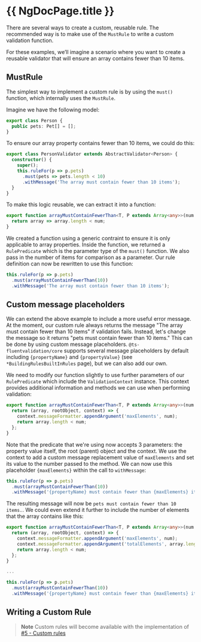 # {{ NgDocPage.title }}

There are several ways to create a custom, reusable rule. The recommended way is to make use of the `MustRule` to write a custom validation function.

For these examples, we’ll imagine a scenario where you want to create a reusable validator that will ensure an array contains fewer than 10 items.

## MustRule

The simplest way to implement a custom rule is by using the `must()` function, which internally uses the `MustRule`.

Imagine we have the following model:

```typescript
export class Person {
  public pets: Pet[] = [];
}
```

To ensure our array property contains fewer than 10 items, we could do this:

```typescript
export class PersonValidator extends AbstractValidator<Person> {
  constructor() {
    super();
    this.ruleFor(p => p.pets)
      .must(pets => pets.length < 10)
      .withMessage('The array must contain fewer than 10 items');
  }
}
```

To make this logic reusable, we can extract it into a function:

```typescript
export function arrayMustContainFewerThan<T, P extends Array<any>>(num: number): RulePredicate<T, P> {
  return array => array.length < num;
}
```

We created a function using a generic contraint to ensure it is only applicable to array properties. Inside the function, we returned a `RulePredicate` which is the parameter type of the `must()` function. We also pass in the number of items for comparison as a parameter. Our rule definition can now be rewritten to use this function:

```typescript
this.ruleFor(p => p.pets)
  .must(arrayMustContainFewerThan(10))
  .withMessage('The array must contain fewer than 10 items');
```

## Custom message placeholders

We can extend the above example to include a more useful error message. At the moment, our custom rule always returns the message "The array must contain fewer than 10 items" if validation fails. Instead, let's change the message so it returns "pets must contain fewer than 10 items." This can be done by using custom message placeholders. `@ts-fluentvalidation/core` supports several message placeholders by default including `{propertyName}` and `{propertyValue}` (see `*BuildingRulesBuiltInRules` page), but we can also add our own.

We need to modify our function slightly to use further parameters of our `RulePredicate` which include the `ValidationContext` instance. This context provides additional information and methods we can use when performing validation:

```typescript
export function arrayMustContainFewerThan<T, P extends Array<any>>(num: number): RulePredicate<T, P> {
  return (array, rootObject, context) => {
    context.messageFormatter.appendArgument('maxElements', num);
    return array.length < num;
  };
}
```

Note that the predicate that we're using now accepts 3 parameters: the property value itself, the root (parent) object and the context. We use the context to add a custom message replacement value of `maxElements` and set its value to the number passed to the method. We can now use this placeholder `{maxElements}` within the call to `withMessage`:

```typescript
this.ruleFor(p => p.pets)
  .must(arrayMustContainFewerThan(10))
  .withMessage('{propertyName} must contain fewer than {maxElements} items.');
```

The resulting message will now be `pets must contain fewer than 10 items.`. We could even extend it further to include the number of elements that the array contains like this:

```typescript
export function arrayMustContainFewerThan<T, P extends Array<any>>(num: number): RulePredicate<T, P> {
  return (array, rootObject, context) => {
    context.messageFormatter.appendArgument('maxElements', num);
    context.messageFormatter.appendArgument('totalElements', array.length);
    return array.length < num;
  };
}

...

this.ruleFor(p => p.pets)
  .must(arrayMustContainFewerThan(10))
  .withMessage('{propertyName} must contain fewer than {maxElements} items. The array contains {totalElements} elements.');
```

## Writing a Custom Rule

> **Note**
> Custom rules will become available with the implementation of [#5 - Custom rules](https://github.com/bohoffi/ts-fluentvalidation/issues/5)
